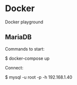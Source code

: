 # Docker
Docker playground
## MariaDB
Commands to start:

  $ docker-compose up
  
Connect: 

  $ mysql -u root -p -h 192.168.1.40

